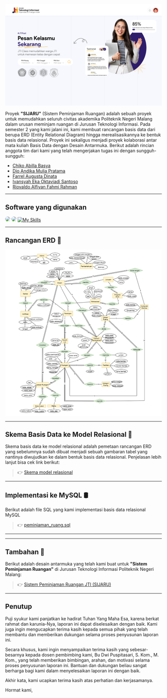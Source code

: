![Thumbnail project](img/thumbnail.png)

Proyek **"SIJARU"** (Sistem Peminjaman Ruangan) adalah sebuah proyek untuk memudahkan seluruh civitas akademika Politeknik Negeri Malang dalam urusan meminjam ruangan di Jurusan Teknologi Informasi. Pada semester 2 yang kami jalani ini, kami membuat rancangan basis data dari berupa ERD (Entity Relational Diagram) hingga merealisasikannya ke bentuk basis data relasional. Proyek ini sekaligus menjadi proyek kolaborasi antar mata kuliah Basis Data dengan Desain Antarmuka. Berikut adalah rincian anggota tim dari kami yang telah mengerjakan tugas ini dengan sungguh-sungguh:

- [Chiko Abilla Basya](https://github.com/Chikoabillabasya)
- [Dio Andika  Mulia Pratama](https://github.com/TamaDioo)
- [Farrel Augusta Dinata](https://github.com/FarrelAD)
- [Ivansyah Eka Oktaviadi Santoso](https://github.com/I4annet)
- [Riovaldo  Alfiyan Fahmi Rahman](https://github.com/ckckckcz)

---
## Software yang digunakan
<img src="https://upload.wikimedia.org/wikipedia/commons/thumb/3/3e/Diagrams.net_Logo.svg/2048px-Diagrams.net_Logo.svg.png" style="width:50px; border-radius:10px"></img>
<img src="https://upload.wikimedia.org/wikipedia/commons/d/dc/XAMPP_Logo.png" style="width:50px; border-radius:10px"></img>
[![My Skills](https://skillicons.dev/icons?i=windows,figma,vscode,mysql,&theme=light)](https://skillicons.dev)

---
## Rancangan ERD 📝
![Rancangan ERD](erd/ERD.png)

---
## Skema Basis Data ke Model Relasional 🔗
Skema basis data ke model relasional adalah pemetaan rancangan ERD yang sebelumnya sudah dibuat menjadi sebuah gambaran tabel yang nantinya diwujudkan ke dalam bentuk basis data relasional. Penjelasan lebih lanjut bisa cek link berikut:
> 👉 [Skema model relasional](model_relasional)

---
## Implementasi ke MySQL 🛢️
Berikut adalah file SQL yang kami implementasi basis data relasional MySQL
> 👉 [peminjaman_ruang.sql](peminjaman_ruang.sql)

---

---
## Tambahan 🎨
Berikut adalah desain antarmuka yang telah kami buat untuk **"Sistem Peminjaman Ruangan"** di Jurusan Teknologi Informasi Politeknik Negeri Malang:
> 👉 [Sistem Peminjaman Ruangan JTI (SIJARU)](https://www.figma.com/proto/T9ip7N5t5vgX77SQNCFjhG/Website-Peminjaman-Ruangan?page-id=0%3A1&node-id=240-3163&starting-point-node-id=240%3A3163&t=molU2xV4xUxrA0IK-1)

---
## Penutup
Puji syukur kami panjatkan ke hadirat Tuhan Yang Maha Esa, karena berkat rahmat dan karunia-Nya, laporan ini dapat diselesaikan dengan baik. Kami juga ingin mengucapkan terima kasih kepada semua pihak yang telah membantu dan memberikan dukungan selama proses penyusunan laporan ini. 

Secara khusus, kami ingin menyampaikan terima kasih yang sebesar-besarnya kepada dosen pembimbing kami, Bu Dwi Puspitasari, S. Kom., M. Kom., yang telah memberikan bimbingan, arahan, dan motivasi selama proses penyusunan laporan ini. Bantuan dan dukungan beliau sangat berharga bagi kami dalam menyelesaikan laporan ini dengan baik.

Akhir kata, kami ucapkan terima kasih atas perhatian dan kerjasamanya.

Hormat kami,
